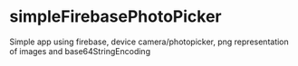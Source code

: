# simpleFirebasePhotoPicker
Simple app using firebase, device camera/photopicker, png representation of images and base64StringEncoding
